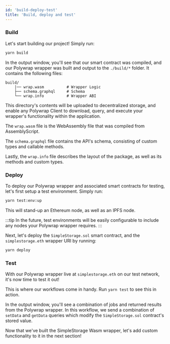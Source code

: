 ```yaml
---
id: 'build-deploy-test'
title: 'Build, deploy and test'
---
```


### **Build**

Let's start building our project! Simply run:

```bash
yarn build
```

In the output window, you'll see that our smart contract was compiled, and our Polywrap wrapper was built and output to the `./build/*` folder. It contains the following files:

```
build/
    |── wrap.wasm          # Wrapper Logic
    ├── schema.graphql     # Schema
    └── wrap.info          # Wrapper ABI
```

This directory's contents will be uploaded to decentralized storage, and enable any Polywrap Client to download, query, and execute your wrapper's functionality within the application.

The `wrap.wasm` file is the WebAssembly file that was compiled from AssemblyScript.

The `schema.graphql` file contains the API's schema, consisting of custom types and callable methods.

Lastly, the `wrap.info` file describes the layout of the package, as well as its methods and custom types.

### **Deploy**

To deploy our Polywrap wrapper and associated smart contracts for testing, let's first setup a test environment. Simply run:

```bash
yarn test:env:up
```

This will stand-up an Ethereum node, as well as an IPFS node.

:::tip
In the future, test environments will be easily configurable to include any nodes your Polywrap wrapper requires.
:::

Next, let's deploy the `SimpleStorage.sol` smart contract, and the `simplestorage.eth` wrapper URI by running:

```bash
yarn deploy
```

### **Test**

With our Polywrap wrapper live at `simplestorage.eth` on our test network, it's now time to test it out!

This is where our workflows come in handy. Run `yarn test` to see this in action.

In the output window, you'll see a combination of jobs and returned results from the Polywrap wrapper. In this workflow, we send a combination of `setData` and `getData` queries which modify the `SimpleStorage.sol` contract's stored value.

Now that we've built the SimpleStorage Wasm wrapper, let's add custom functionality to it in the next section!
